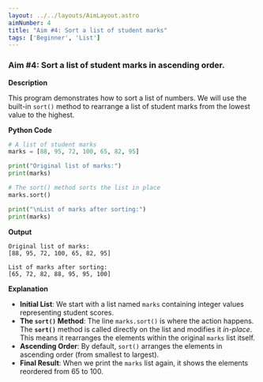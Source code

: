 ```yaml
---
layout: ../../layouts/AimLayout.astro
aimNumber: 4
title: "Aim #4: Sort a list of student marks"
tags: ['Beginner', 'List']
---
```


### Aim #4: Sort a list of student marks in ascending order.

**Description**

This program demonstrates how to sort a list of numbers. We will use the built-in `sort()` method to rearrange a list of student marks from the lowest value to the highest.

**Python Code**

```python
# A list of student marks
marks = [88, 95, 72, 100, 65, 82, 95]

print("Original list of marks:")
print(marks)

# The sort() method sorts the list in place
marks.sort()

print("\nList of marks after sorting:")
print(marks)
```

**Output**

```text
Original list of marks:
[88, 95, 72, 100, 65, 82, 95]

List of marks after sorting:
[65, 72, 82, 88, 95, 95, 100]
```

**Explanation**

- **Initial List**: We start with a list named `marks` containing integer values representing student scores.
- **The `sort()` Method**: The line `marks.sort()` is where the action happens. The **`sort()`** method is called directly on the list and modifies it *in-place*. This means it rearranges the elements within the original `marks` list itself.
- **Ascending Order**: By default, `sort()` arranges the elements in ascending order (from smallest to largest).
- **Final Result**: When we print the `marks` list again, it shows the elements reordered from 65 to 100.
